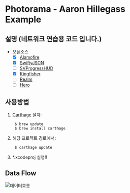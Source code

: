 # Photorama - Aaron Hillegass Example

## 설명 (네트워크 연습용 코드 입니다.)

- 오픈소스
	- [x] [Alamofire](https://github.com/Alamofire/Alamofire)
	- [x] [SwiftyJSON](https://github.com/SwiftyJSON/SwiftyJSON)
	- [ ] [SVProgressHUD](https://github.com/SVProgressHUD/SVProgressHUD)
	- [x] [Kingfisher](https://github.com/onevcat/Kingfisher)
	- [ ] [Realm](https://github.com/realm/realm-cocoa)
	- [ ] [Hero](https://github.com/lkzhao/Hero)

## 사용방법

1. [Carthage](https://github.com/Carthage/Carthage#installing-carthage) 설치:

		$ brew update
		$ brew install carthage

2. 해당 프로젝트 경로에서:
		
		$ carthage update
    
3. *.xcodeproj 실행!!

## Data Flow

![데이터흐름](./images/dataFlow.png)
